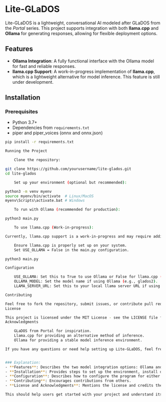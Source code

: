 # Lite-GLaDOS

Lite-GLaDOS is a lightweight, conversational AI modeled after GLaDOS from the *Portal* series. This project supports integration with both **llama.cpp** and **Ollama** for generating responses, allowing for flexible deployment options. 

## Features

- **Ollama Integration**: A fully functional interface with the Ollama model for fast and reliable responses.
- **llama.cpp Support**: A work-in-progress implementation of **llama.cpp**, which is a lightweight alternative for model inference. This feature is still under development.

## Installation

### Prerequisites

- Python 3.7+
- Dependencies from `requirements.txt`
- piper and piper_voices (onnx and onnx.json)

```bash
pip install -r requirements.txt

Running the Project

    Clone the repository:

git clone https://github.com/yourusername/lite-glados.git
cd lite-glados

    Set up your environment (optional but recommended):

python3 -m venv myenv
source myenv/bin/activate  # Linux/MacOS
myenv\Scripts\activate.bat # Windows

    To run with Ollama (recommended for production):

python3 main.py

    To use llama.cpp (Work-in-progress):

Currently, llama.cpp support is a work-in-progress and may require additional setup. To run with llama.cpp:

    Ensure llama.cpp is properly set up on your system.
    Set USE_OLLAMA = False in the main.py configuration.

python3 main.py

Configuration

    USE_OLLAMA: Set this to True to use Ollama or False for llama.cpp (experimental).
    OLLAMA_MODEL: Set the model name if using Ollama (e.g., glados2).
    LLAMA_SERVER_URL: Set this to your local llama server URL if using llama.cpp.

Contributing

Feel free to fork the repository, submit issues, or contribute pull requests. Contributions are always welcome!
License

This project is licensed under the MIT License - see the LICENSE file for details.
Acknowledgments

    GLaDOS from Portal for inspiration.
    Llama.cpp for providing an alternative method of inference.
    Ollama for providing a stable model inference environment.

If you have any questions or need help setting up Lite-GLaDOS, feel free to open an issue or contact me directly.


### Explanation:
- **Features**: Describes the two model integration options: Ollama and llama.cpp.
- **Installation**: Provides steps to set up the environment, install dependencies, and run the program.
- **Configuration**: Describes how to configure the program for either Ollama or llama.cpp.
- **Contributing**: Encourages contributions from others.
- **License and Acknowledgments**: Mentions the license and credits the projects that inspired Lite-GLaDOS.

This should help users get started with your project and understand its capabilities!
